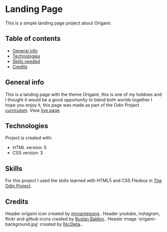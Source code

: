 # Landing Page
This is a simple landing page project about Origami.

## Table of contents
* [General info](#general-info)
* [Technologies](#technologies)
* [Skills needed](#skills)
* [Credits](#credits)

## General info 
This is a landing page with the theme Origami, this is one of my hobbies and I thought it would be a good opportunity to blend both worlds together
I hope you enjoy it, this page was made as part of the Odin Project [curriculum](https://www.theodinproject.com/paths/foundations/courses/foundations/lessons/landing-page). View [live page](https://neomoon007.github.io/landing-page/)

## Technologies
Project is created with:
* HTML version: 5
* CSS version: 3

## Skills
For this project I used the skills learned with HTML5 and CSS Flexbox in [The Odin Project](https://www.theodinproject.com/).

## Credits
Header origami icon created by [mynamepong](https://www.flaticon.com/br/autores/mynamepong)..
Header youtube, instagram, flickr and github icons created by [Ruslan Babkin](https://www.flaticon.com/authors/ruslan-babkin)..
Header image 'origami-background.jpg' created by [Nic0leta](https://pixabay.com/illustrations/origami-paper-folding-japan-hobby-3584204/)..

